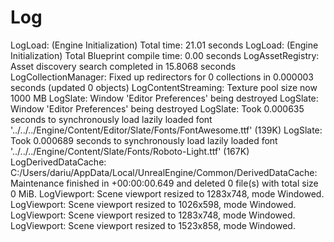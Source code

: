 # Log

LogLoad: (Engine Initialization) Total time: 21.01 seconds
LogLoad: (Engine Initialization) Total Blueprint compile time: 0.00 seconds
LogAssetRegistry: Asset discovery search completed in 15.8068 seconds
LogCollectionManager: Fixed up redirectors for 0 collections in 0.000003 seconds (updated 0 objects)
LogContentStreaming: Texture pool size now 1000 MB
LogSlate: Window 'Editor Preferences' being destroyed
LogSlate: Window 'Editor Preferences' being destroyed
LogSlate: Took 0.000635 seconds to synchronously load lazily loaded font '../../../Engine/Content/Editor/Slate/Fonts/FontAwesome.ttf' (139K)
LogSlate: Took 0.000689 seconds to synchronously load lazily loaded font '../../../Engine/Content/Slate/Fonts/Roboto-Light.ttf' (167K)
LogDerivedDataCache: C:/Users/dariu/AppData/Local/UnrealEngine/Common/DerivedDataCache: Maintenance finished in +00:00:00.649 and deleted 0 file(s) with total size 0 MiB.
LogViewport: Scene viewport resized to 1283x748, mode Windowed.
LogViewport: Scene viewport resized to 1026x598, mode Windowed.
LogViewport: Scene viewport resized to 1283x748, mode Windowed.
LogViewport: Scene viewport resized to 1523x858, mode Windowed.
